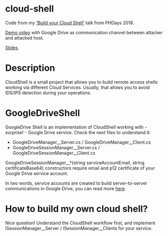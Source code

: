 # cloud-shell
Code from my ['Build your Cloud Shell'](https://www.phdays.com/en/program/reports/build-your-own-cloud-shell/) talk from PHDays 2018.

[Demo video](https://www.youtube.com/watch?v=POrizEypceA&feature=youtu.be) with Google Drive as communication channel between attacker and attacked host.

[Slides](https://www.slideshare.net/GermanNamestnikov/build-your-own-cloudshell).

# Description
CloudShell is a small project that allows you to build remote access shells working via different Cloud Services. Usually, that allows you to avoid IDS/IPS detection during your operations.

# GoogleDriveShell
GoogleDrive Shell is an implementation of CloudShell working with - surprise! - Google Drive service. 
Check the next files to understand it:
* GoogleDriveManager__Server.cs / GoogleDriveManager__Client.cs
* GoogleDriveSessionManager__Server.cs / GoogleDriveSessionManager__Client.cs

GoogleDriveSessionManager__*(string serviceAccountEmail, string certificateBase64) constructors require email and p12 certificate of your Google Drive service account. 

In two words, service accounts are created to build server-to-server communications in Google Drive, you can read more [here](https://developers.google.com/identity/protocols/OAuth2ServiceAccount).

# How to build my own cloud shell?
Nice question! Understand the CloudShell workflow first, and implement ISessionManager__Server / ISessionManager__Clients for your service.
